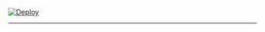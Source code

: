 [![Deploy](https://www.herokucdn.com/deploy/button.svg)](https://dashboard.heroku.com/new?template=https://github.com/BadshahAk/NOORX)

---

